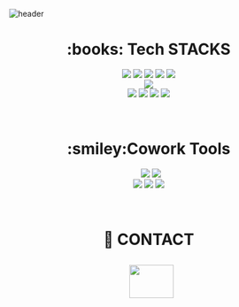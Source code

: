 ![header](https://capsule-render.vercel.app/api?type=waving&color=auto&height=300&section=header&text=Myongdol&fontSize=90)

<div align=center><h1>:books: Tech STACKS </h1></div>

<div align=center> 
  <img src="https://img.shields.io/badge/html5-E34F26?style=for-the-badge&logo=html5&logoColor=white"> 
  <img src="https://img.shields.io/badge/css-1572B6?style=for-the-badge&logo=css3&logoColor=white"> 
  <img src="https://img.shields.io/badge/javascript-F7DF1E?style=for-the-badge&logo=javascript&logoColor=black"> 
  <img src="https://img.shields.io/badge/react-61DAFB?style=for-the-badge&logo=react&logoColor=black">
  <img src="https://img.shields.io/badge/typescript-3178C6?style=for-the-badge&logo=react&logoColor=white">
  <br>
  <img src="https://img.shields.io/badge/react_native-61DAFB?style=for-the-badge&logo=react&logoColor=black">
  <br>
  <img src="https://img.shields.io/badge/redux-764ABC?style=for-the-badge&logo=redux&logoColor=white">
  <img src="https://img.shields.io/badge/styledcomponents-DB7093?style=for-the-badge&logo=styledcomponents&logoColor=white">
  <img src="https://img.shields.io/badge/bootstrap-7952B3?style=for-the-badge&logo=bootstrap&logoColor=white">
  <img src="https://img.shields.io/badge/fontawesome-339AF0?style=for-the-badge&logo=fontawesome&logoColor=white">
  <br>
</div>
 <br>
<br>
<div align=center><h1>:smiley:Cowork Tools</h1></div>
  <div align=center>
  &nbsp
  <img src="https://img.shields.io/badge/github-181717?style=for-the-badge&logo=github&logoColor=white">
  <img src="https://img.shields.io/badge/git-F05032?style=for-the-badge&logo=git&logoColor=white">
  <br>

   <img src="https://img.shields.io/badge/slack-4A154B?style=for-the-badge&logo=slack&logoColor=white">
   <img src="https://img.shields.io/badge/discord-5865F2?style=for-the-badge&logo=discord&logoColor=white">
   <img src="https://img.shields.io/badge/notion-000000?style=for-the-badge&logo=notion&logoColor=white">
   </div>
</div>
<br>
<br>



<div align=center><h1>🌟 CONTACT</h1></div>
<div align=center>
  <h2>
  &nbsp
 <a href="mailto:myongdol132@gmail.com"><img src="https://img.shields.io/badge/Gmail-d14836?style=flat-square&logo=Gmail&logoColor=white&link=myongdol132@gmail.com"
                                          style="width: 80px; height: 60px;"/></a>
  </h2>
</div>
